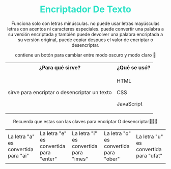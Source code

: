 <h1 align="center" style="color: #2be2c6";>Encriptador De Texto</h1>
<p align="center"> Funciona solo con letras minúsculas. no puede usar letras mayúsculas letras con acentos ni caracteres especiales. puede convertir una palabra a su versión encriptada y también puede devolver una palabra encriptada a su versión original, puede copiar despues el valor de encriptar o desencriptar.</p>
<p align="center"> contiene un botón para cambiar entre modo oscuro y modo claro 🔦</p>
<div align="center">
  <table>
    <tr>
      <th>¿Para qué sirve?</th>
      <th>¿Qué se usó?</th>
    </tr>
    <tr>
      <td>sirve para encriptar o desencriptar un texto</td>
      <td><p>HTML</p><p>CSS</p><p>JavaScript</p></td>
    </tr>
  </tr>
  </table>
</div>
<p align="center"> Recuerda que estas son las claves para encriptar O desencriptar✍🏻✅</p>
<table align="center">
  <tr>
    <td>La letra "a" es convertida para "ai"</td>
    <td>La letra "e" es convertida para "enter"</td>
    <td>La letra "i" es convertida para "imes"</td>
    <td>La letra "o" es convertida para "ober"</td>
    <td>La letra "u" es convertida para "ufat"</td>
  </tr>
</table>
